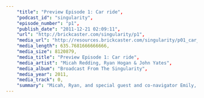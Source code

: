 ```yaml
---
	"title": "Preview Episode 1: Car ride",
	"podcast_id": "singularity",
	"episode_number": "p1",
	"publish_date": "2011-12-21 02:09:11",
	"url": "http://brickcaster.com/singularity/p1",
	"media_url": "http://resources.brickcaster.com/singularity/p01_car_ride.mp3",
	"media_length": 635.7681666666666,
	"media_size": 8120879,
	"media_title": "Preview Episode 1: Car ride",
	"media_artist": "Micah Redding, Ryan Hogan & John Yates",
	"media_album": "Broadcast From The Singularity",
	"media_year": 2011,
	"media_track": 0,
	"summary": "Micah, Ryan, and special guest and co-navigator Emily, discuss technology and the future...and how to do a podcast. No one was harmed in the incident at the end."
---
```

